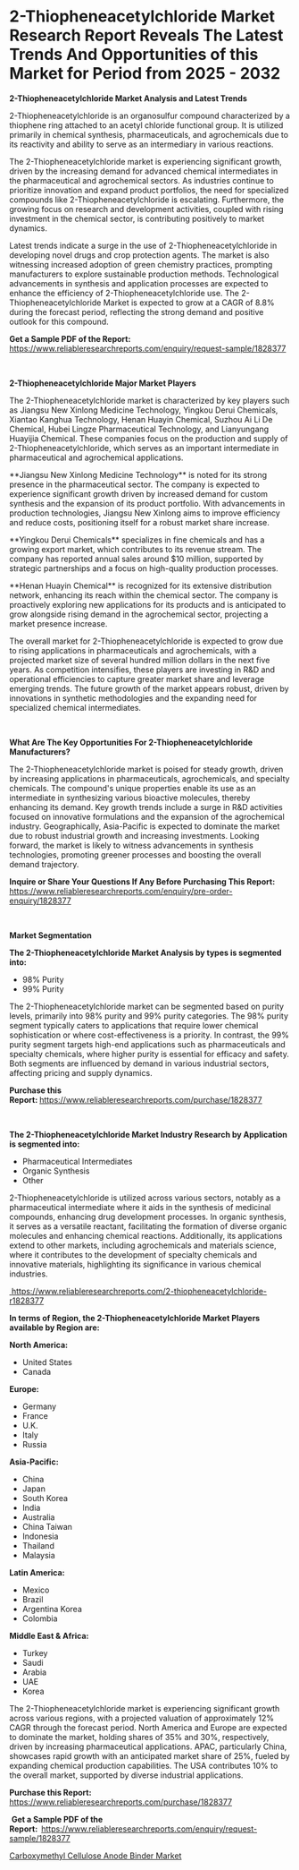 <p><h1>2-Thiopheneacetylchloride Market Research Report Reveals The Latest Trends And Opportunities of this Market for Period from 2025 - 2032</h1></p><p><strong>2-Thiopheneacetylchloride Market Analysis and Latest Trends</strong></p>
<p><p>2-Thiopheneacetylchloride is an organosulfur compound characterized by a thiophene ring attached to an acetyl chloride functional group. It is utilized primarily in chemical synthesis, pharmaceuticals, and agrochemicals due to its reactivity and ability to serve as an intermediary in various reactions.</p><p>The 2-Thiopheneacetylchloride market is experiencing significant growth, driven by the increasing demand for advanced chemical intermediates in the pharmaceutical and agrochemical sectors. As industries continue to prioritize innovation and expand product portfolios, the need for specialized compounds like 2-Thiopheneacetylchloride is escalating. Furthermore, the growing focus on research and development activities, coupled with rising investment in the chemical sector, is contributing positively to market dynamics.</p><p>Latest trends indicate a surge in the use of 2-Thiopheneacetylchloride in developing novel drugs and crop protection agents. The market is also witnessing increased adoption of green chemistry practices, prompting manufacturers to explore sustainable production methods. Technological advancements in synthesis and application processes are expected to enhance the efficiency of 2-Thiopheneacetylchloride use. The 2-Thiopheneacetylchloride Market is expected to grow at a CAGR of 8.8% during the forecast period, reflecting the strong demand and positive outlook for this compound.</p></p>
<p><strong>Get a Sample PDF of the Report:&nbsp;</strong> <a href="https://www.reliableresearchreports.com/enquiry/request-sample/1828377?utm_campaign=2215&utm_medium=2&utm_source=Github&utm_content=ia&utm_term=03042025&utm_id=2-thiopheneacetylchloride">https://www.reliableresearchreports.com/enquiry/request-sample/1828377</a></p>
<p>&nbsp;</p>
<p><strong>2-Thiopheneacetylchloride Major Market Players</strong></p>
<p><p>The 2-Thiopheneacetylchloride market is characterized by key players such as Jiangsu New Xinlong Medicine Technology, Yingkou Derui Chemicals, Xiantao Kanghua Technology, Henan Huayin Chemical, Suzhou Ai Li De Chemical, Hubei Lingze Pharmaceutical Technology, and Lianyungang Huayijia Chemical. These companies focus on the production and supply of 2-Thiopheneacetylchloride, which serves as an important intermediate in pharmaceutical and agrochemical applications.</p><p>**Jiangsu New Xinlong Medicine Technology** is noted for its strong presence in the pharmaceutical sector. The company is expected to experience significant growth driven by increased demand for custom synthesis and the expansion of its product portfolio. With advancements in production technologies, Jiangsu New Xinlong aims to improve efficiency and reduce costs, positioning itself for a robust market share increase.</p><p>**Yingkou Derui Chemicals** specializes in fine chemicals and has a growing export market, which contributes to its revenue stream. The company has reported annual sales around $10 million, supported by strategic partnerships and a focus on high-quality production processes.</p><p>**Henan Huayin Chemical** is recognized for its extensive distribution network, enhancing its reach within the chemical sector. The company is proactively exploring new applications for its products and is anticipated to grow alongside rising demand in the agrochemical sector, projecting a market presence increase.</p><p>The overall market for 2-Thiopheneacetylchloride is expected to grow due to rising applications in pharmaceuticals and agrochemicals, with a projected market size of several hundred million dollars in the next five years. As competition intensifies, these players are investing in R&D and operational efficiencies to capture greater market share and leverage emerging trends. The future growth of the market appears robust, driven by innovations in synthetic methodologies and the expanding need for specialized chemical intermediates.</p></p>
<p>&nbsp;</p>
<p><strong>What Are The Key Opportunities For 2-Thiopheneacetylchloride Manufacturers?</strong></p>
<p><p>The 2-Thiopheneacetylchloride market is poised for steady growth, driven by increasing applications in pharmaceuticals, agrochemicals, and specialty chemicals. The compound's unique properties enable its use as an intermediate in synthesizing various bioactive molecules, thereby enhancing its demand. Key growth trends include a surge in R&D activities focused on innovative formulations and the expansion of the agrochemical industry. Geographically, Asia-Pacific is expected to dominate the market due to robust industrial growth and increasing investments. Looking forward, the market is likely to witness advancements in synthesis technologies, promoting greener processes and boosting the overall demand trajectory.</p></p>
<p><strong>Inquire or Share Your Questions If Any Before Purchasing This Report:</strong> <a href="https://www.reliableresearchreports.com/enquiry/pre-order-enquiry/1828377?utm_campaign=2215&utm_medium=2&utm_source=Github&utm_content=ia&utm_term=03042025&utm_id=2-thiopheneacetylchloride">https://www.reliableresearchreports.com/enquiry/pre-order-enquiry/1828377</a></p>
<p>&nbsp;</p>
<p><strong>Market Segmentation</strong></p>
<p><strong>The 2-Thiopheneacetylchloride Market Analysis by types is segmented into:</strong></p>
<p><ul><li>98% Purity</li><li>99% Purity</li></ul></p>
<p><p>The 2-Thiopheneacetylchloride market can be segmented based on purity levels, primarily into 98% purity and 99% purity categories. The 98% purity segment typically caters to applications that require lower chemical sophistication or where cost-effectiveness is a priority. In contrast, the 99% purity segment targets high-end applications such as pharmaceuticals and specialty chemicals, where higher purity is essential for efficacy and safety. Both segments are influenced by demand in various industrial sectors, affecting pricing and supply dynamics.</p></p>
<p><strong>Purchase this Report:&nbsp;</strong><a href="https://www.reliableresearchreports.com/purchase/1828377?utm_campaign=2215&utm_medium=2&utm_source=Github&utm_content=ia&utm_term=03042025&utm_id=2-thiopheneacetylchloride">https://www.reliableresearchreports.com/purchase/1828377</a></p>
<p>&nbsp;</p>
<p><strong>The 2-Thiopheneacetylchloride Market Industry Research by Application is segmented into:</strong></p>
<p><ul><li>Pharmaceutical Intermediates</li><li>Organic Synthesis</li><li>Other</li></ul></p>
<p><p>2-Thiopheneacetylchloride is utilized across various sectors, notably as a pharmaceutical intermediate where it aids in the synthesis of medicinal compounds, enhancing drug development processes. In organic synthesis, it serves as a versatile reactant, facilitating the formation of diverse organic molecules and enhancing chemical reactions. Additionally, its applications extend to other markets, including agrochemicals and materials science, where it contributes to the development of specialty chemicals and innovative materials, highlighting its significance in various chemical industries.</p></p>
<p><a href="https://www.reliableresearchreports.com/2-thiopheneacetylchloride-r1828377?utm_campaign=2215&utm_medium=2&utm_source=Github&utm_content=ia&utm_term=03042025&utm_id=2-thiopheneacetylchloride">&nbsp;https://www.reliableresearchreports.com/2-thiopheneacetylchloride-r1828377</a></p>
<p><strong>In terms of Region, the 2-Thiopheneacetylchloride Market Players available by Region are:</strong></p>
<p>
    <p> <strong> North America: </strong>
        <ul>
            <li>United States</li>
            <li>Canada</li>
        </ul>
        </p> 
    <p> <strong> Europe: </strong>
        <ul>
            <li>Germany</li>
            <li>France</li>
            <li>U.K.</li>
            <li>Italy</li>
            <li>Russia</li>
        </ul>
        </p> 
    <p> <strong> Asia-Pacific: </strong>
        <ul>
            <li>China</li>
            <li>Japan</li>
            <li>South Korea</li>
            <li>India</li>
            <li>Australia</li>
            <li>China Taiwan</li>
            <li>Indonesia</li>
            <li>Thailand</li>
            <li>Malaysia</li>
        </ul>
        </p> 
    <p> <strong> Latin America: </strong>
        <ul>
            <li>Mexico</li>
            <li>Brazil</li>
            <li>Argentina Korea</li>
            <li>Colombia</li>
        </ul>
        </p> 
    <p> <strong> Middle East & Africa: </strong>
        <ul>
            <li>Turkey</li>
            <li>Saudi</li>
            <li>Arabia</li>
            <li>UAE</li>
            <li>Korea</li>
        </ul>
    </p>
    </p>
<p><p>The 2-Thiopheneacetylchloride market is experiencing significant growth across various regions, with a projected valuation of approximately 12% CAGR through the forecast period. North America and Europe are expected to dominate the market, holding shares of 35% and 30%, respectively, driven by increasing pharmaceutical applications. APAC, particularly China, showcases rapid growth with an anticipated market share of 25%, fueled by expanding chemical production capabilities. The USA contributes 10% to the overall market, supported by diverse industrial applications.</p></p>
<p><strong>Purchase this Report: </strong><a href="https://www.reliableresearchreports.com/purchase/1828377?utm_campaign=2215&utm_medium=2&utm_source=Github&utm_content=ia&utm_term=03042025&utm_id=2-thiopheneacetylchloride">https://www.reliableresearchreports.com/purchase/1828377</a></p>
<p>&nbsp;<strong>Get a Sample PDF of the Report:&nbsp;&nbsp;</strong><a href="https://www.reliableresearchreports.com/enquiry/request-sample/1828377?utm_campaign=2215&utm_medium=2&utm_source=Github&utm_content=ia&utm_term=03042025&utm_id=2-thiopheneacetylchloride">https://www.reliableresearchreports.com/enquiry/request-sample/1828377</a></p>
<p><strong></strong></p>
<p><p><a href="https://github.com/SanjidaMahmud54/Market-Research-Report-List-2/blob/main/carboxymethyl-cellulose-anode-binder-market.md?utm_campaign=2215&utm_medium=2&utm_source=Github&utm_content=ia&utm_term=03042025&utm_id=2-thiopheneacetylchloride">Carboxymethyl Cellulose Anode Binder Market</a></p></p>